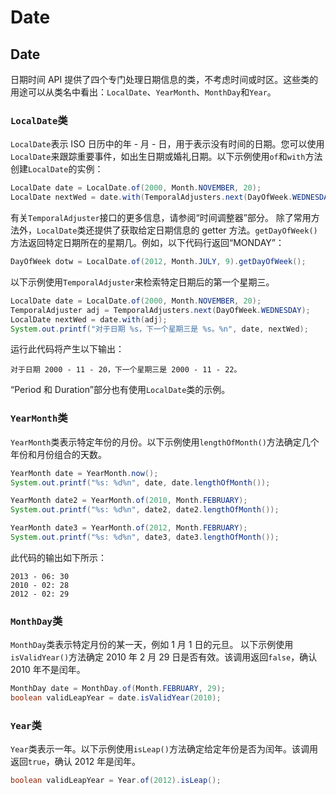 # Date

## Date
日期时间 API 提供了四个专门处理日期信息的类，不考虑时间或时区。这些类的用途可以从类名中看出：`LocalDate`、`YearMonth`、`MonthDay`和`Year`。

### `LocalDate`类
`LocalDate`表示 ISO 日历中的年 - 月 - 日，用于表示没有时间的日期。您可以使用`LocalDate`来跟踪重要事件，如出生日期或婚礼日期。以下示例使用`of`和`with`方法创建`LocalDate`的实例：
```java
LocalDate date = LocalDate.of(2000, Month.NOVEMBER, 20); 
LocalDate nextWed = date.with(TemporalAdjusters.next(DayOfWeek.WEDNESDAY)); 
```
有关`TemporalAdjuster`接口的更多信息，请参阅“时间调整器”部分。
除了常用方法外，`LocalDate`类还提供了获取给定日期信息的 getter 方法。`getDayOfWeek()`方法返回特定日期所在的星期几。例如，以下代码行返回“MONDAY”：
```java
DayOfWeek dotw = LocalDate.of(2012, Month.JULY, 9).getDayOfWeek();
```
以下示例使用`TemporalAdjuster`来检索特定日期后的第一个星期三。
```java
LocalDate date = LocalDate.of(2000, Month.NOVEMBER, 20); 
TemporalAdjuster adj = TemporalAdjusters.next(DayOfWeek.WEDNESDAY); 
LocalDate nextWed = date.with(adj);
System.out.printf("对于日期 %s，下一个星期三是 %s。%n", date, nextWed);
```
运行此代码将产生以下输出：
```
对于日期 2000 - 11 - 20，下一个星期三是 2000 - 11 - 22。
```
“Period 和 Duration”部分也有使用`LocalDate`类的示例。

### `YearMonth`类
`YearMonth`类表示特定年份的月份。以下示例使用`lengthOfMonth()`方法确定几个年份和月份组合的天数。
```java
YearMonth date = YearMonth.now();
System.out.printf("%s: %d%n", date, date.lengthOfMonth()); 

YearMonth date2 = YearMonth.of(2010, Month.FEBRUARY);
System.out.printf("%s: %d%n", date2, date2.lengthOfMonth()); 

YearMonth date3 = YearMonth.of(2012, Month.FEBRUARY);
System.out.printf("%s: %d%n", date3, date3.lengthOfMonth());
```
此代码的输出如下所示：
```
2013 - 06: 30
2010 - 02: 28
2012 - 02: 29
```

### `MonthDay`类
`MonthDay`类表示特定月份的某一天，例如 1 月 1 日的元旦。
以下示例使用`isValidYear()`方法确定 2010 年 2 月 29 日是否有效。该调用返回`false`，确认 2010 年不是闰年。
```java
MonthDay date = MonthDay.of(Month.FEBRUARY, 29);
boolean validLeapYear = date.isValidYear(2010); 
```

### `Year`类
`Year`类表示一年。以下示例使用`isLeap()`方法确定给定年份是否为闰年。该调用返回`true`，确认 2012 年是闰年。
```java
boolean validLeapYear = Year.of(2012).isLeap(); 
```
